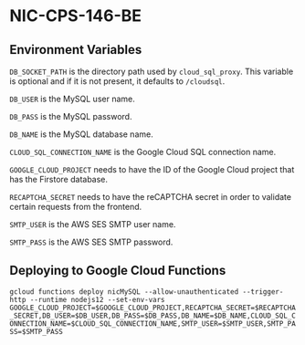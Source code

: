 # NIC-CPS-146-BE

## Environment Variables

`DB_SOCKET_PATH` is the directory path used by `cloud_sql_proxy`. This
variable is optional and if it is not present, it defaults to `/cloudsql`.

`DB_USER` is the MySQL user name.

`DB_PASS` is the MySQL password.

`DB_NAME` is the MySQL database name.

`CLOUD_SQL_CONNECTION_NAME` is the Google Cloud SQL connection name.

`GOOGLE_CLOUD_PROJECT` needs to have the ID of the Google Cloud project
that has the Firstore database.

`RECAPTCHA_SECRET` needs to have the reCAPTCHA secret in order to validate
certain requests from the frontend.

`SMTP_USER` is the AWS SES SMTP user name.

`SMTP_PASS` is the AWS SES SMTP password.

## Deploying to Google Cloud Functions

`gcloud functions deploy nicMySQL --allow-unauthenticated --trigger-http --runtime nodejs12 --set-env-vars GOOGLE_CLOUD_PROJECT=$GOOGLE_CLOUD_PROJECT,RECAPTCHA_SECRET=$RECAPTCHA_SECRET,DB_USER=$DB_USER,DB_PASS=$DB_PASS,DB_NAME=$DB_NAME,CLOUD_SQL_CONNECTION_NAME=$CLOUD_SQL_CONNECTION_NAME,SMTP_USER=$SMTP_USER,SMTP_PASS=$SMTP_PASS`
